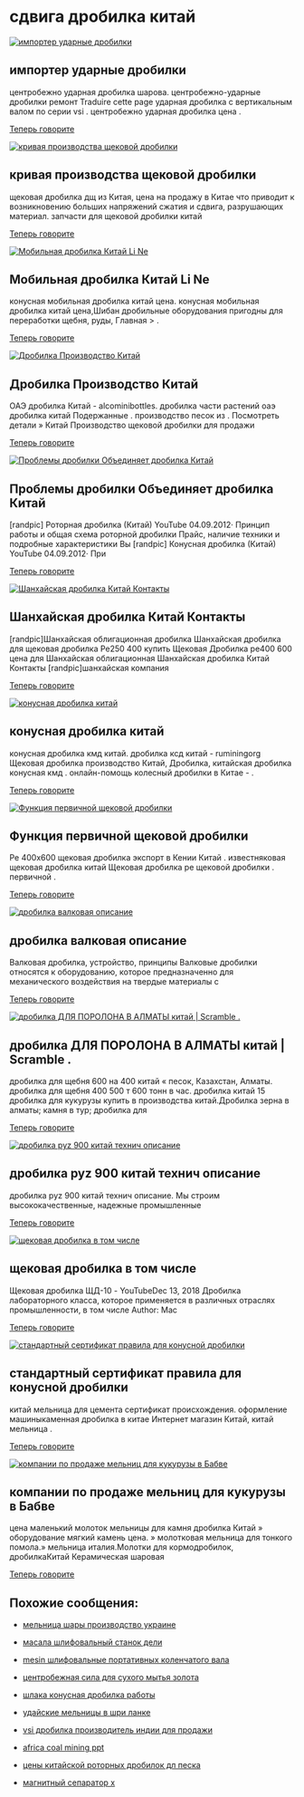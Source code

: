 # сдвига дробилка китай
<a href="https://ru.ecuriezuff.be/products/" target="_blank">![импортер ударные дробилки](https://github.com/millmachine/images/raw/main/712.jpg)</a>
## импортер ударные дробилки
центробежно ударная дробилка шарова. центробежно-ударные дробилки ремонт Traduire cette page ударная дробилка с вертикальным валом по серии vsi . центробежно ударная дробилка цена .
<a href="https://ru.ecuriezuff.be/products/" target="_blank">Теперь говорите</a>
<a href="https://ru.ecuriezuff.be/products/" target="_blank">![кривая производства щековой дробилки](https://github.com/millmachine/images/raw/main/21.jpg)</a>
## кривая производства щековой дробилки
щековая дробилка дщ из Китая, цена на продажу в Китае  что приводит к возникновению больших напряжений сжатия и сдвига, разрушающих материал.  запчасти для щековой дробилки китай
<a href="https://ru.ecuriezuff.be/products/" target="_blank">Теперь говорите</a>
<a href="https://ru.ecuriezuff.be/products/" target="_blank">![Мобильная дробилка Китай Li Ne](https://github.com/millmachine/images/raw/main/617.jpg)</a>
## Мобильная дробилка Китай Li Ne
конусная мобильная дробилка китай цена. конусная мобильная дробилка китай цена,Шибан дробильные оборудования пригодны для переработки щебня, руды, Главная > .
<a href="https://ru.ecuriezuff.be/products/" target="_blank">Теперь говорите</a>
<a href="https://ru.ecuriezuff.be/products/" target="_blank">![Дробилка Производство Китай](https://github.com/millmachine/images/raw/main/609.jpg)</a>
## Дробилка Производство Китай
ОАЭ дробилка Китай - alcominibottles. дробилка части растений оаэ дробилка китай Подержанные . производство песок из . Посмотреть детали » Китай Производство щековой дробилки для продажи
<a href="https://ru.ecuriezuff.be/products/" target="_blank">Теперь говорите</a>
<a href="https://ru.ecuriezuff.be/products/" target="_blank">![Проблемы дробилки Объединяет дробилка Китай](https://github.com/millmachine/images/raw/main/34.jpg)</a>
## Проблемы дробилки Объединяет дробилка Китай
[randpic] Роторная дробилка (Китай) YouTube 04.09.2012· Принцип работы и общая схема роторной дробилки Прайс, наличие техники и подробные характеристики Вы [randpic] Конусная дробилка (Китай) YouTube 04.09.2012· При
<a href="https://ru.ecuriezuff.be/products/" target="_blank">Теперь говорите</a>
<a href="https://ru.ecuriezuff.be/products/" target="_blank">![Шанхайская дробилка Китай Контакты](https://github.com/millmachine/images/raw/main/535.jpg)</a>
## Шанхайская дробилка Китай Контакты
[randpic]Шанхайская облигационная дробилка Шанхайская дробилка для щековая дробилка Pe250 400 купить Щековая Дробилка pe400 600 цена для Шанхайская облигационная Шанхайская дробилка Китай Контакты [randpic]шанхайская компания 
<a href="https://ru.ecuriezuff.be/products/" target="_blank">Теперь говорите</a>
<a href="https://ru.ecuriezuff.be/products/" target="_blank">![конусная дробилка китай](https://github.com/millmachine/images/raw/main/565.jpg)</a>
## конусная дробилка китай
конусная дробилка кмд китай. дробилка ксд китай - ruminingorg Щековая дробилка производство Китай, Дробилка, китайская дробилка конусная кмд . онлайн-помощь колесный дробилки в Китае - .
<a href="https://ru.ecuriezuff.be/products/" target="_blank">Теперь говорите</a>
<a href="https://ru.ecuriezuff.be/products/" target="_blank">![Функция первичной щековой дробилки](https://github.com/millmachine/images/raw/main/559.jpg)</a>
## Функция первичной щековой дробилки
Pe 400x600 щековая дробилка экспорт в Кении Китай . известняковая щековая дробилка китай Щековая дробилка pe щековой дробилки . первичной .
<a href="https://ru.ecuriezuff.be/products/" target="_blank">Теперь говорите</a>
<a href="https://ru.ecuriezuff.be/products/" target="_blank">![дробилка валковая описание](https://github.com/millmachine/images/raw/main/718.jpg)</a>
## дробилка валковая описание
Валковая дробилка, устройство, принципы Валковые дробилки относятся к оборудованию, которое предназначенно для механического воздействия на твердые материалы с
<a href="https://ru.ecuriezuff.be/products/" target="_blank">Теперь говорите</a>
<a href="https://ru.ecuriezuff.be/products/" target="_blank">![дробилка ДЛЯ ПОРОЛОНА В АЛМАТЫ китай | Scramble .](https://github.com/millmachine/images/raw/main/331.jpg)</a>
## дробилка ДЛЯ ПОРОЛОНА В АЛМАТЫ китай | Scramble .
дробилка для щебня 600 на 400 китай « песок, Казахстан, Алматы. дробилка для щебня 400 500 т 600 тонн в час. дробилка китай 15 дробилка для кукурузы купить в производства китай.Дробилка зерна в алматы; камня в тур; дробилка для 
<a href="https://ru.ecuriezuff.be/products/" target="_blank">Теперь говорите</a>
<a href="https://ru.ecuriezuff.be/products/" target="_blank">![дробилка pyz 900 китай технич описание](https://github.com/millmachine/images/raw/main/421.jpg)</a>
## дробилка pyz 900 китай технич описание
дробилка pyz 900 китай технич описание. Мы строим высококачественные, надежные промышленные 
<a href="https://ru.ecuriezuff.be/products/" target="_blank">Теперь говорите</a>
<a href="https://ru.ecuriezuff.be/products/" target="_blank">![щековая дробилка в том числе](https://github.com/millmachine/images/raw/main/157.jpg)</a>
## щековая дробилка в том числе
Щековая дробилка ЩД-10 - YouTubeDec 13, 2018 Дробилка лабораторного класса, которое применяется в различных отраслях промышленности, в том числе Author: Мас
<a href="https://ru.ecuriezuff.be/products/" target="_blank">Теперь говорите</a>
<a href="https://ru.ecuriezuff.be/products/" target="_blank">![стандартный сертификат правила для конусной дробилки](https://github.com/millmachine/images/raw/main/691.jpg)</a>
## стандартный сертификат правила для конусной дробилки
китай мельница для цемента сертификат происхождения. оформление машиныкаменная дробилка в китае Интернет магазин Китай, китай мельница .
<a href="https://ru.ecuriezuff.be/products/" target="_blank">Теперь говорите</a>
<a href="https://ru.ecuriezuff.be/products/" target="_blank">![компании по продаже мельниц для кукурузы в Бабве](https://github.com/millmachine/images/raw/main/18.jpg)</a>
## компании по продаже мельниц для кукурузы в Бабве
цена маленький молоток мельницы для камня дробилка Китай » оборудование мягкий камень цена. » молотковая мельница для тонкого помола.» мельница италия.Молотки для кормодробилок, дробилкаКитай Керамическая шаровая 
<a href="https://ru.ecuriezuff.be/products/" target="_blank">Теперь говорите</a>
## Похожие сообщения:
* [мельница шары производство украине](%D0%BC%D0%B5%D0%BB%D1%8C%D0%BD%D0%B8%D1%86%D0%B0%20%D1%88%D0%B0%D1%80%D1%8B%20%D0%BF%D1%80%D0%BE%D0%B8%D0%B7%D0%B2%D0%BE%D0%B4%D1%81%D1%82%D0%B2%D0%BE%20%D1%83%D0%BA%D1%80%D0%B0%D0%B8%D0%BD%D0%B5.md)
* [масала шлифовальный станок дели](%D0%BC%D0%B0%D1%81%D0%B0%D0%BB%D0%B0%20%D1%88%D0%BB%D0%B8%D1%84%D0%BE%D0%B2%D0%B0%D0%BB%D1%8C%D0%BD%D1%8B%D0%B9%20%D1%81%D1%82%D0%B0%D0%BD%D0%BE%D0%BA%20%D0%B4%D0%B5%D0%BB%D0%B8.md)
* [mesin шлифовальные портативных коленчатого вала](mesin%20%D1%88%D0%BB%D0%B8%D1%84%D0%BE%D0%B2%D0%B0%D0%BB%D1%8C%D0%BD%D1%8B%D0%B5%20%D0%BF%D0%BE%D1%80%D1%82%D0%B0%D1%82%D0%B8%D0%B2%D0%BD%D1%8B%D1%85%20%D0%BA%D0%BE%D0%BB%D0%B5%D0%BD%D1%87%D0%B0%D1%82%D0%BE%D0%B3%D0%BE%20%D0%B2%D0%B0%D0%BB%D0%B0.md)
* [центробежная сила для сухого мытья золота](%D1%86%D0%B5%D0%BD%D1%82%D1%80%D0%BE%D0%B1%D0%B5%D0%B6%D0%BD%D0%B0%D1%8F%20%D1%81%D0%B8%D0%BB%D0%B0%20%D0%B4%D0%BB%D1%8F%20%D1%81%D1%83%D1%85%D0%BE%D0%B3%D0%BE%20%D0%BC%D1%8B%D1%82%D1%8C%D1%8F%20%D0%B7%D0%BE%D0%BB%D0%BE%D1%82%D0%B0.md)
* [шлака конусная дробилка работы](%D1%88%D0%BB%D0%B0%D0%BA%D0%B0%20%D0%BA%D0%BE%D0%BD%D1%83%D1%81%D0%BD%D0%B0%D1%8F%20%D0%B4%D1%80%D0%BE%D0%B1%D0%B8%D0%BB%D0%BA%D0%B0%20%D1%80%D0%B0%D0%B1%D0%BE%D1%82%D1%8B.md)
* [удайские мельницы в шри ланке](%D1%83%D0%B4%D0%B0%D0%B9%D1%81%D0%BA%D0%B8%D0%B5%20%D0%BC%D0%B5%D0%BB%D1%8C%D0%BD%D0%B8%D1%86%D1%8B%20%D0%B2%20%D1%88%D1%80%D0%B8%20%D0%BB%D0%B0%D0%BD%D0%BA%D0%B5.md)
* [vsi дробилка производитель индии для продажи](vsi%20%D0%B4%D1%80%D0%BE%D0%B1%D0%B8%D0%BB%D0%BA%D0%B0%20%D0%BF%D1%80%D0%BE%D0%B8%D0%B7%D0%B2%D0%BE%D0%B4%D0%B8%D1%82%D0%B5%D0%BB%D1%8C%20%D0%B8%D0%BD%D0%B4%D0%B8%D0%B8%20%D0%B4%D0%BB%D1%8F%20%D0%BF%D1%80%D0%BE%D0%B4%D0%B0%D0%B6%D0%B8.md)
* [africa coal mining ppt](africa%20coal%20mining%20ppt.md)
* [цены китайской роторных дробилок дл песка](%D1%86%D0%B5%D0%BD%D1%8B%20%D0%BA%D0%B8%D1%82%D0%B0%D0%B9%D1%81%D0%BA%D0%BE%D0%B9%20%D1%80%D0%BE%D1%82%D0%BE%D1%80%D0%BD%D1%8B%D1%85%20%D0%B4%D1%80%D0%BE%D0%B1%D0%B8%D0%BB%D0%BE%D0%BA%20%D0%B4%D0%BB%20%D0%BF%D0%B5%D1%81%D0%BA%D0%B0.md)
* [магнитный сепаратор х](%D0%BC%D0%B0%D0%B3%D0%BD%D0%B8%D1%82%D0%BD%D1%8B%D0%B9%20%D1%81%D0%B5%D0%BF%D0%B0%D1%80%D0%B0%D1%82%D0%BE%D1%80%20%D1%85.md)
